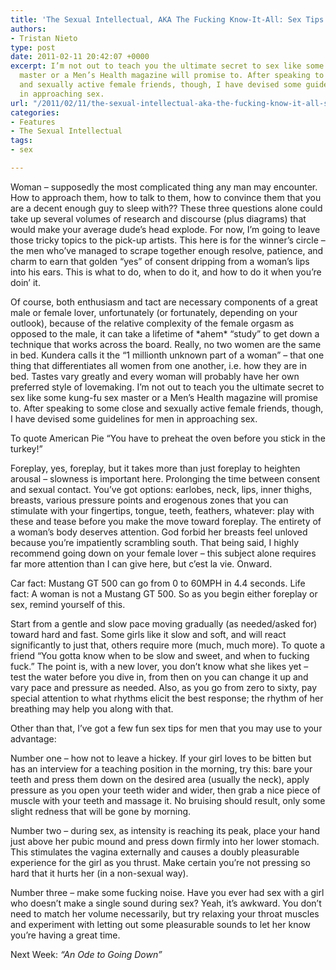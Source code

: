 ```yaml
---
title: 'The Sexual Intellectual, AKA The Fucking Know-It-All: Sex Tips for Guys'
authors:
- Tristan Nieto
type: post
date: 2011-02-11 20:42:07 +0000
excerpt: I’m not out to teach you the ultimate secret to sex like some kung-fu sex
  master or a Men’s Health magazine will promise to. After speaking to some close
  and sexually active female friends, though, I have devised some guidelines for men
  in approaching sex.
url: "/2011/02/11/the-sexual-intellectual-aka-the-fucking-know-it-all-sex-tips-for-guys/"
categories:
- Features
- The Sexual Intellectual
tags:
- sex

---
```

Woman – supposedly the most complicated thing any man may encounter. How to approach them, how to talk to them, how to convince them that you are a decent enough guy to sleep with?? These three questions alone could take up several volumes of research and discourse (plus diagrams) that would make your average dude’s head explode. For now, I’m going to leave those tricky topics to the pick-up artists. This here is for the winner’s circle – the men who’ve managed to scrape together enough resolve, patience, and charm to earn that golden “yes” of consent dripping from a woman’s lips into his ears. This is what to do, when to do it, and how to do it when you’re doin’ it.

Of course, both enthusiasm and tact are necessary components of a great male or female lover, unfortunately (or fortunately, depending on your outlook), because of the relative complexity of the female orgasm as opposed to the male, it can take a lifetime of \*ahem\* “study” to get down a technique that works across the board. Really, no two women are the same in bed. Kundera calls it the “1 millionth unknown part of a woman” – that one thing that differentiates all women from one another, i.e. how they are in bed. Tastes vary greatly and every woman will probably have her own preferred style of lovemaking. I’m not out to teach you the ultimate secret to sex like some kung-fu sex master or a Men’s Health magazine will promise to. After speaking to some close and sexually active female friends, though, I have devised some guidelines for men in approaching sex.

To quote American Pie “You have to preheat the oven before you stick in the turkey!”

Foreplay, yes, foreplay, but it takes more than just foreplay to heighten arousal – slowness is important here. Prolonging the time between consent and sexual contact. You’ve got options: earlobes, neck, lips, inner thighs, breasts, various pressure points and erogenous zones that you can stimulate with your fingertips, tongue, teeth, feathers, whatever: play with these and tease before you make the move toward foreplay. The entirety of a woman’s body deserves attention. God forbid her breasts feel unloved because you’re impatiently scrambling south. That being said, I highly recommend going down on your female lover – this subject alone requires far more attention than I can give here, but c’est la vie. Onward.

Car fact: Mustang GT 500 can go from 0 to 60MPH in 4.4 seconds. Life fact: A woman is not a Mustang GT 500. So as you begin either foreplay or sex, remind yourself of this.
  
Start from a gentle and slow pace moving gradually (as needed/asked for) toward hard and fast. Some girls like it slow and soft, and will react significantly to just that, others require more (much, much more). To quote a friend “You gotta know when to be slow and sweet, and when to fucking fuck.” The point is, with a new lover, you don’t know what she likes yet – test the water before you dive in, from then on you can change it up and vary pace and pressure as needed. Also, as you go from zero to sixty, pay special attention to what rhythms elicit the best response; the rhythm of her breathing may help you along with that.

Other than that, I’ve got a few fun sex tips for men that you may use to your advantage:

Number one – how not to leave a hickey. If your girl loves to be bitten but has an interview for a teaching position in the morning, try this: bare your teeth and press them down on the desired area (usually the neck), apply pressure as you open your teeth wider and wider, then grab a nice piece of muscle with your teeth and massage it. No bruising should result, only some slight redness that will be gone by morning.

Number two – during sex, as intensity is reaching its peak, place your hand just above her pubic mound and press down firmly into her lower stomach. This stimulates the vagina externally and causes a doubly pleasurable experience for the girl as you thrust. Make certain you’re not pressing so hard that it hurts her (in a non-sexual way).

Number three – make some fucking noise. Have you ever had sex with a girl who doesn’t make a single sound during sex? Yeah, it’s awkward. You don’t need to match her volume necessarily, but try relaxing your throat muscles and experiment with letting out some pleasurable sounds to let her know you’re having a great time.

Next Week: _“An Ode to Going Down”_